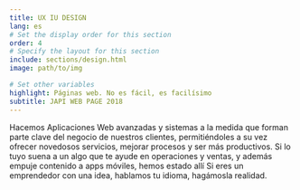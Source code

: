 ```yaml
---
title: UX IU DESIGN
lang: es
# Set the display order for this section
order: 4
# Specify the layout for this section
include: sections/design.html
image: path/to/img

# Set other variables
highlight: Páginas web. No es fácil, es facilísimo
subtitle: JAPI WEB PAGE 2018
---
```


Hacemos Aplicaciones Web avanzadas y sistemas a la medida que forman
parte clave del negocio de nuestros clientes, permitiéndoles a su vez
ofrecer novedosos servicios, mejorar procesos y ser más productivos.
Si lo tuyo suena a un algo que te ayude en operaciones y ventas, y
además empuje contenido a apps móviles, hemos estado allí Si eres un
emprendedor con una idea, hablamos tu idioma, hagámosla realidad.
